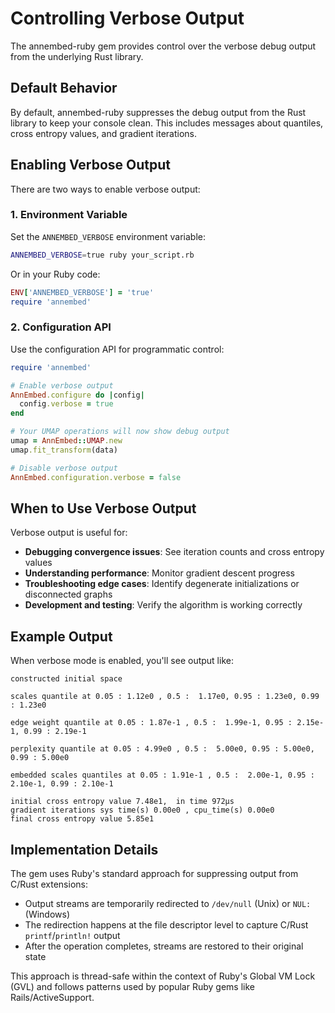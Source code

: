 # Controlling Verbose Output

The annembed-ruby gem provides control over the verbose debug output from the underlying Rust library.

## Default Behavior

By default, annembed-ruby suppresses the debug output from the Rust library to keep your console clean. This includes messages about quantiles, cross entropy values, and gradient iterations.

## Enabling Verbose Output

There are two ways to enable verbose output:

### 1. Environment Variable

Set the `ANNEMBED_VERBOSE` environment variable:

```bash
ANNEMBED_VERBOSE=true ruby your_script.rb
```

Or in your Ruby code:

```ruby
ENV['ANNEMBED_VERBOSE'] = 'true'
require 'annembed'
```

### 2. Configuration API

Use the configuration API for programmatic control:

```ruby
require 'annembed'

# Enable verbose output
AnnEmbed.configure do |config|
  config.verbose = true
end

# Your UMAP operations will now show debug output
umap = AnnEmbed::UMAP.new
umap.fit_transform(data)

# Disable verbose output
AnnEmbed.configuration.verbose = false
```

## When to Use Verbose Output

Verbose output is useful for:

- **Debugging convergence issues**: See iteration counts and cross entropy values
- **Understanding performance**: Monitor gradient descent progress
- **Troubleshooting edge cases**: Identify degenerate initializations or disconnected graphs
- **Development and testing**: Verify the algorithm is working correctly

## Example Output

When verbose mode is enabled, you'll see output like:

```
constructed initial space

scales quantile at 0.05 : 1.12e0 , 0.5 :  1.17e0, 0.95 : 1.23e0, 0.99 : 1.23e0

edge weight quantile at 0.05 : 1.87e-1 , 0.5 :  1.99e-1, 0.95 : 2.15e-1, 0.99 : 2.19e-1

perplexity quantile at 0.05 : 4.99e0 , 0.5 :  5.00e0, 0.95 : 5.00e0, 0.99 : 5.00e0

embedded scales quantiles at 0.05 : 1.91e-1 , 0.5 :  2.00e-1, 0.95 : 2.10e-1, 0.99 : 2.10e-1

initial cross entropy value 7.48e1,  in time 972µs
gradient iterations sys time(s) 0.00e0 , cpu_time(s) 0.00e0
final cross entropy value 5.85e1
```

## Implementation Details

The gem uses Ruby's standard approach for suppressing output from C/Rust extensions:
- Output streams are temporarily redirected to `/dev/null` (Unix) or `NUL:` (Windows)
- The redirection happens at the file descriptor level to capture C/Rust `printf`/`println!` output
- After the operation completes, streams are restored to their original state

This approach is thread-safe within the context of Ruby's Global VM Lock (GVL) and follows patterns used by popular Ruby gems like Rails/ActiveSupport.